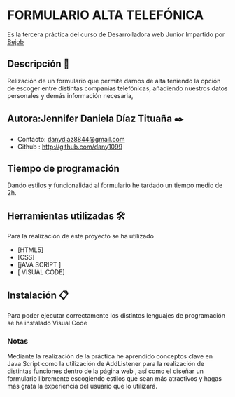 # FORMULARIO ALTA TELEFÓNICA
Es la tercera práctica del curso de Desarrolladora web Junior Impartido por [Bejob](https://www.bejob.com)

## Descripción 📖
Relización de un formulario que permite darnos de alta teniendo la opción de escoger entre distintas companias telefónicas, añadiendo nuestros datos personales y demás información necesaria,

## Autora:Jennifer Daniela Díaz Tituaña  ✒️
* Contacto: danydiaz8844@gmail.com
* Github  : http://github.com/dany1099


## Tiempo de programación

Dando estilos y funcionalidad al formulario he tardado un tiempo medio de 2h.

## Herramientas utilizadas 🛠️

Para la realización de este proyecto se ha utilizado
* [HTML5]
* [CSS]
* [jAVA SCRIPT ]
* [ VISUAL CODE]

## Instalación 📋
Para poder ejecutar correctamente los distintos lenguajes de programación se ha instalado Visual Code
### Notas
Mediante la realización de la práctica he aprendido conceptos clave en Java Script como la utilización de AddListener para la realización de distintas funciones dentro de la página web , así como el diseñar un formulario libremente escogiendo estilos que sean más atractivos y hagas más grata la experiencia del usuario que lo utilizará.


